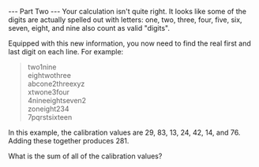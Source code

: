 --- Part Two ---
Your calculation isn't quite right. It looks like some of the digits are actually spelled out with letters: one, two,
three, four, five, six, seven, eight, and nine also count as valid "digits".

Equipped with this new information, you now need to find the real first and last digit on each line. For example:

> two1nine<br>
> eightwothree<br>
> abcone2threexyz<br>
> xtwone3four<br>
> 4nineeightseven2<br>
> zoneight234<br>
> 7pqrstsixteen <br>

In this example, the calibration values are 29, 83, 13, 24, 42, 14, and 76. Adding these together produces 281.

What is the sum of all of the calibration values?